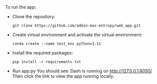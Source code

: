 To run the app:
- Clone the repository:
  ```
  git clone https://github.com/admin-max-entropy/web_app.git
  ```
- Create virtual environment and activate the virtual environment:
  ```
  conda create --name test_env python=3.11
  ```
- Install the required packages:
  ```
  pip install -r requirements.txt
  ```
- Run app.py
  You should see: Dash is running on http://127.0.0.1:8050/
  Then click the link to view the app running locally.
  
  
